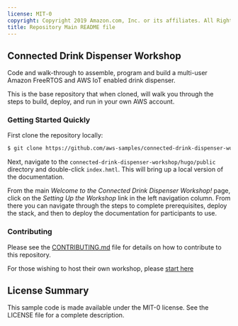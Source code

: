 ```yaml
---
license: MIT-0
copyright: Copyright 2019 Amazon.com, Inc. or its affiliates. All Rights Reserved.
title: Repository Main README file
---
```


## Connected Drink Dispenser Workshop

Code and walk-through to assemble, program and build a multi-user Amazon FreeRTOS and AWS IoT enabled drink dispenser.

This is the base repository that when cloned, will walk you through the steps to build, deploy, and run in your own AWS account.

### Getting Started Quickly

First clone the repository locally:

```bash
$ git clone https://github.com/aws-samples/connected-drink-dispenser-workshop.git
```
Next, navigate to the `connected-drink-dispenser-workshop/hugo/public` directory and double-click `index.hmtl`. This will bring up a local version of the documentation.

From the main *Welcome to the Connected Drink Dispenser Workshop!* page, click on the *Setting Up the Workshop* link in the left navigation column. From there you can navigate through the steps to complete prerequisites, deploy the stack, and then to deploy the documentation for participants to use.

### Contributing

Please see the [CONTRIBUTING.md](CONTRIBUTING.md) file for details on how to contribute to this repository.


For those wishing to host their own workshop, please [start here](docs/hugo/public/presenter.html)

## License Summary

This sample code is made available under the MIT-0 license. See the LICENSE file for a complete description.
